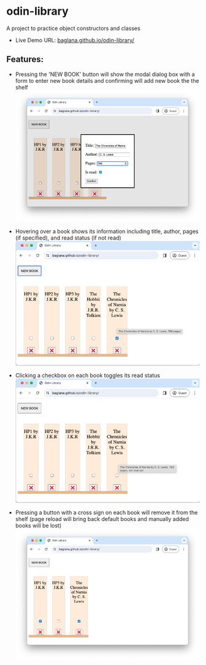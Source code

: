 # odin-library

A project to practice object constructors and classes

- Live Demo URL: [baglana.github.io/odin-library/](baglana.github.io/odin-library/)


## Features:

- Pressing the 'NEW BOOK' button will show the modal dialog box with a form to enter new book details and confirming will add new book the the shelf
![](./screenshots/1.png)

- Hovering over a book shows its information including title, author, pages (if specified), and read status (if not read)
![](./screenshots/2.png)

- Clicking a checkbox on each book toggles its read status
![](./screenshots/3.png)

- Pressing a button with a cross sign on each book will remove it from the shelf (page reload will bring back default books and manually added books will be lost)
![](./screenshots/4.png)